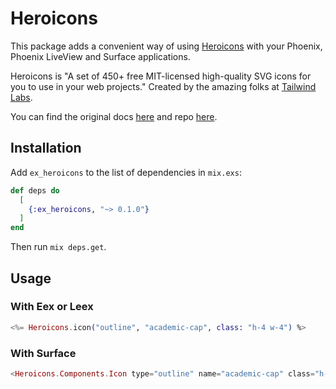 # Heroicons

This package adds a convenient way of using [Heroicons](https://heroicons.com/) with your Phoenix, Phoenix LiveView and Surface applications.

Heroicons is "A set of 450+ free MIT-licensed high-quality SVG icons for you to use in your web projects."
Created by the amazing folks at [Tailwind Labs](https://github.com/tailwindlabs).

You can find the original docs [here](https://heroicons.com) and repo [here](https://github.com/tailwindlabs/heroicons).

## Installation

Add `ex_heroicons` to the list of dependencies in `mix.exs`:

```elixir
def deps do
  [
    {:ex_heroicons, "~> 0.1.0"}
  ]
end
```

Then run `mix deps.get`.

## Usage

### With Eex or Leex

```elixir
<%= Heroicons.icon("outline", "academic-cap", class: "h-4 w-4") %>
```

### With Surface

```elixir
<Heroicons.Components.Icon type="outline" name="academic-cap" class="h-4 w-4" />
```
